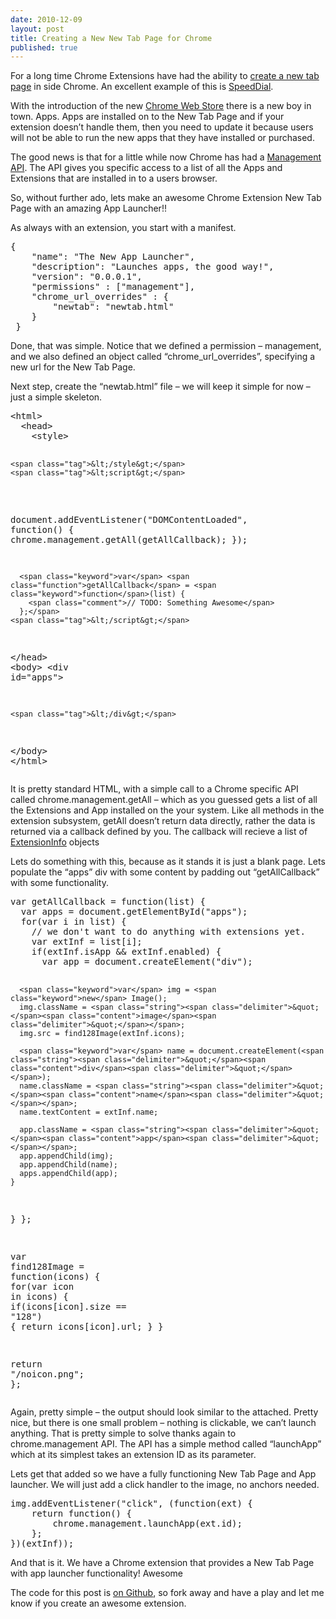 ```yaml
--- 
date: 2010-12-09
layout: post
title: Creating a New New Tab Page for Chrome
published: true
---
```

<p>For a long time Chrome Extensions have had the ability to <a href="http://code.google.com/chrome/extensions/override.html">create a new tab page</a> in side Chrome.  An excellent example of this is <a href="https://chrome.google.com/webstore/detail/dgpdioedihjhncjafcpgbbjdpbbkikmi">SpeedDial</a>.</p>

<p>With the introduction of the new <a href="http://chrome.google.com/webstore">Chrome Web Store</a> there is a new boy in town.  Apps.  Apps are installed on to the New Tab Page and if your extension doesn&rsquo;t handle them, then you need to update it because users will not be able to run the new apps that they have installed or purchased.</p>

<p>The good news is that for a little while now Chrome has had a <a href="http://code.google.com/chrome/extensions/management.html">Management API</a>.  The API gives you specific access to a list of all the Apps and Extensions that are installed in to a users browser.</p>

<p>So, without further ado, lets make an awesome Chrome Extension New Tab Page with an amazing App Launcher!!</p>

<p>As always with an extension, you start with a manifest.</p>

<div class="CodeRay">
  <div class="code"><pre>{
    <span class="key"><span class="delimiter">&quot;</span><span class="content">name</span><span class="delimiter">&quot;</span></span>: <span class="string"><span class="delimiter">&quot;</span><span class="content">The New App Launcher</span><span class="delimiter">&quot;</span></span>,
    <span class="key"><span class="delimiter">&quot;</span><span class="content">description</span><span class="delimiter">&quot;</span></span>: <span class="string"><span class="delimiter">&quot;</span><span class="content">Launches apps, the good way!</span><span class="delimiter">&quot;</span></span>,
    <span class="key"><span class="delimiter">&quot;</span><span class="content">version</span><span class="delimiter">&quot;</span></span>: <span class="string"><span class="delimiter">&quot;</span><span class="content">0.0.0.1</span><span class="delimiter">&quot;</span></span>,
    <span class="key"><span class="delimiter">&quot;</span><span class="content">permissions</span><span class="delimiter">&quot;</span></span> : [<span class="string"><span class="delimiter">&quot;</span><span class="content">management</span><span class="delimiter">&quot;</span></span>],
    <span class="key"><span class="delimiter">&quot;</span><span class="content">chrome_url_overrides</span><span class="delimiter">&quot;</span></span> : {
        <span class="key"><span class="delimiter">&quot;</span><span class="content">newtab</span><span class="delimiter">&quot;</span></span>: <span class="string"><span class="delimiter">&quot;</span><span class="content">newtab.html</span><span class="delimiter">&quot;</span></span>
    }
 }</pre></div>
</div>


<p>Done, that was simple.  Notice that we defined a permission &ndash; management, and we also defined an object called &ldquo;chrome_url_overrides&rdquo;, specifying a new url for the New Tab Page.</p>

<p>Next step, create the &ldquo;newtab.html&rdquo; file &ndash; we will keep it simple for now &ndash; just a simple skeleton.</p>

<div class="CodeRay">
  <div class="code"><pre><span class="tag">&lt;html&gt;</span>
  <span class="tag">&lt;head&gt;</span>
    <span class="tag">&lt;style&gt;</span>

    <span class="tag">&lt;/style&gt;</span>
    <span class="tag">&lt;script&gt;</span>
<span class="inline">      document.addEventListener(<span class="string"><span class="delimiter">&quot;</span><span class="content">DOMContentLoaded</span><span class="delimiter">&quot;</span></span>, <span class="keyword">function</span>() {
        chrome.management.getAll(getAllCallback);
      });

      <span class="keyword">var</span> <span class="function">getAllCallback</span> = <span class="keyword">function</span>(list) {
        <span class="comment">// TODO: Something Awesome</span>
      };</span>
    <span class="tag">&lt;/script&gt;</span>
  <span class="tag">&lt;/head&gt;</span>
  <span class="tag">&lt;body&gt;</span>
    <span class="tag">&lt;div</span> <span class="attribute-name">id</span>=<span class="string"><span class="delimiter">&quot;</span><span class="content">apps</span><span class="delimiter">&quot;</span></span><span class="tag">&gt;</span>

    <span class="tag">&lt;/div&gt;</span>
  <span class="tag">&lt;/body&gt;</span>
<span class="tag">&lt;/html&gt;</span></pre></div>
</div>


<p>It is pretty standard HTML, with a simple call to a Chrome specific API called chrome.management.getAll &ndash; which as you guessed gets a list of all the Extensions and App installed on the your system.  Like all methods in the extension subsystem, getAll doesn&rsquo;t return data directly, rather the data is returned via a callback defined by you.  The callback will recieve a list of <a href="http://code.google.com/chrome/extensions/management.html#type-ExtensionInfo">ExtensionInfo</a> objects</p>

<p>Lets do something with this, because as it stands it is just a blank page.  Lets populate the &ldquo;apps&rdquo; div with some content by padding out &ldquo;getAllCallback&rdquo; with some functionality.</p>

<div class="CodeRay">
  <div class="code"><pre><span class="keyword">var</span> <span class="function">getAllCallback</span> = <span class="keyword">function</span>(list) {
  <span class="keyword">var</span> apps = document.getElementById(<span class="string"><span class="delimiter">&quot;</span><span class="content">apps</span><span class="delimiter">&quot;</span></span>);
  <span class="keyword">for</span>(<span class="keyword">var</span> i <span class="keyword">in</span> list) {
    <span class="comment">// we don't want to do anything with extensions yet.</span>
    <span class="keyword">var</span> extInf = list[i];
    <span class="keyword">if</span>(extInf.isApp &amp;&amp; extInf.enabled) {
      <span class="keyword">var</span> app = document.createElement(<span class="string"><span class="delimiter">&quot;</span><span class="content">div</span><span class="delimiter">&quot;</span></span>);

      <span class="keyword">var</span> img = <span class="keyword">new</span> Image();
      img.className = <span class="string"><span class="delimiter">&quot;</span><span class="content">image</span><span class="delimiter">&quot;</span></span>;
      img.src = find128Image(extInf.icons);

      <span class="keyword">var</span> name = document.createElement(<span class="string"><span class="delimiter">&quot;</span><span class="content">div</span><span class="delimiter">&quot;</span></span>);
      name.className = <span class="string"><span class="delimiter">&quot;</span><span class="content">name</span><span class="delimiter">&quot;</span></span>;
      name.textContent = extInf.name;

      app.className = <span class="string"><span class="delimiter">&quot;</span><span class="content">app</span><span class="delimiter">&quot;</span></span>;
      app.appendChild(img);
      app.appendChild(name);
      apps.appendChild(app);
    }
  }
};

<span class="keyword">var</span> <span class="function">find128Image</span> = <span class="keyword">function</span>(icons) {
  <span class="keyword">for</span>(<span class="keyword">var</span> icon <span class="keyword">in</span> icons) {
    <span class="keyword">if</span>(icons[icon].size == <span class="string"><span class="delimiter">&quot;</span><span class="content">128</span><span class="delimiter">&quot;</span></span>) {
      <span class="keyword">return</span> icons[icon].url;
    }
  }

  <span class="keyword">return</span> <span class="string"><span class="delimiter">&quot;</span><span class="content">/noicon.png</span><span class="delimiter">&quot;</span></span>;
};</pre></div>
</div>


<p>Again, pretty simple &ndash; the output should look similar to the attached.  Pretty nice, but there is one small problem &ndash; nothing is clickable, we can&rsquo;t launch anything.  That is pretty simple to solve thanks again to chrome.management API.  The API has a simple method called &ldquo;launchApp&rdquo; which at its simplest takes an extension ID as its parameter.</p>

<p>Lets get that added so we have a fully functioning New Tab Page and App launcher.  We will just add a click handler to the image, no anchors needed.</p>

<div class="CodeRay">
  <div class="code"><pre>img.addEventListener(<span class="string"><span class="delimiter">&quot;</span><span class="content">click</span><span class="delimiter">&quot;</span></span>, (<span class="keyword">function</span>(ext) {
    <span class="keyword">return</span> <span class="keyword">function</span>() {
        chrome.management.launchApp(ext.id);
    };
})(extInf));</pre></div>
</div>


<p>And that is it.  We have a Chrome extension that provides a New Tab Page with app launcher functionality!  Awesome</p>

<p>The code for this post is <a href="https://github.com/PaulKinlan/New-App-Launcher">on Github</a>, so fork away and have a play and let me know if you create an awesome extension.</p>
